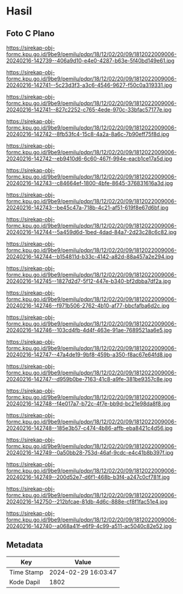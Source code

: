 # Hasil

## Foto C Plano

https://sirekap-obj-formc.kpu.go.id/9be9/pemilu/pdpr/18/12/02/20/09/1812022009006-20240216-142739--406a9d10-e4e0-4287-b63e-5f40bd149e61.jpg

https://sirekap-obj-formc.kpu.go.id/9be9/pemilu/pdpr/18/12/02/20/09/1812022009006-20240216-142741--5c23d3f3-a3c6-4546-9627-f50c0a319331.jpg

https://sirekap-obj-formc.kpu.go.id/9be9/pemilu/pdpr/18/12/02/20/09/1812022009006-20240216-142741--827c2252-c765-4ede-970c-33bfac57177e.jpg

https://sirekap-obj-formc.kpu.go.id/9be9/pemilu/pdpr/18/12/02/20/09/1812022009006-20240216-142742--8fb53fc4-15c8-4a2a-8a6c-7b90eff75f8d.jpg

https://sirekap-obj-formc.kpu.go.id/9be9/pemilu/pdpr/18/12/02/20/09/1812022009006-20240216-142742--eb9410d6-6c60-467f-994e-eacb1ce17a5d.jpg

https://sirekap-obj-formc.kpu.go.id/9be9/pemilu/pdpr/18/12/02/20/09/1812022009006-20240216-142743--c84664ef-1800-4bfe-8645-376831616a3d.jpg

https://sirekap-obj-formc.kpu.go.id/9be9/pemilu/pdpr/18/12/02/20/09/1812022009006-20240216-142743--be45c47a-718b-4c21-af51-619f8e67d6bf.jpg

https://sirekap-obj-formc.kpu.go.id/9be9/pemilu/pdpr/18/12/02/20/09/1812022009006-20240216-142744--5a459d6d-1bed-4dad-84a7-2d23c28c6c82.jpg

https://sirekap-obj-formc.kpu.go.id/9be9/pemilu/pdpr/18/12/02/20/09/1812022009006-20240216-142744--b154811d-b33c-4142-a82d-88a457a2e294.jpg

https://sirekap-obj-formc.kpu.go.id/9be9/pemilu/pdpr/18/12/02/20/09/1812022009006-20240216-142745--1827d2d7-5f12-447e-b340-bf2dbba7df2a.jpg

https://sirekap-obj-formc.kpu.go.id/9be9/pemilu/pdpr/18/12/02/20/09/1812022009006-20240216-142746--f971b506-2762-4b10-af77-bbcfafba6d2c.jpg

https://sirekap-obj-formc.kpu.go.id/9be9/pemilu/pdpr/18/12/02/20/09/1812022009006-20240216-142746--103cd4fb-4d4f-463e-91ae-7689521aa6e5.jpg

https://sirekap-obj-formc.kpu.go.id/9be9/pemilu/pdpr/18/12/02/20/09/1812022009006-20240216-142747--47a4de19-9bf8-459b-a350-f8ac67e64fd8.jpg

https://sirekap-obj-formc.kpu.go.id/9be9/pemilu/pdpr/18/12/02/20/09/1812022009006-20240216-142747--d959b0be-7163-41c8-a9fe-381be9357c8e.jpg

https://sirekap-obj-formc.kpu.go.id/9be9/pemilu/pdpr/18/12/02/20/09/1812022009006-20240216-142748--f4e017a7-b72c-4f7e-bb9d-bc21e98da8f8.jpg

https://sirekap-obj-formc.kpu.go.id/9be9/pemilu/pdpr/18/12/02/20/09/1812022009006-20240216-142748--185e3b57-c474-4b86-affb-eba8421c4d56.jpg

https://sirekap-obj-formc.kpu.go.id/9be9/pemilu/pdpr/18/12/02/20/09/1812022009006-20240216-142749--0a50bb28-753d-46af-9cdc-e4c41b8b397f.jpg

https://sirekap-obj-formc.kpu.go.id/9be9/pemilu/pdpr/18/12/02/20/09/1812022009006-20240216-142749--200d52e7-d6f1-468b-b3f4-a247c0cf781f.jpg

https://sirekap-obj-formc.kpu.go.id/9be9/pemilu/pdpr/18/12/02/20/09/1812022009006-20240216-142750--212bfcae-81db-4d6c-888e-cf8f1fac51e4.jpg

https://sirekap-obj-formc.kpu.go.id/9be9/pemilu/pdpr/18/12/02/20/09/1812022009006-20240216-142740--a068a41f-e6f9-4c99-a511-ac5040c82e52.jpg


## Metadata

| Key        | Value               |
| ---------- | ------------------- |
| Time Stamp | 2024-02-29 16:03:47 |
| Kode Dapil | 1802                |



